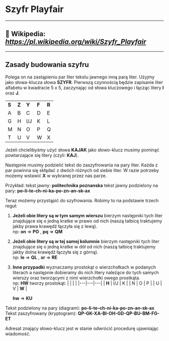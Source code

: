 # Szyfr Playfair

---
## :book: Wikipedia: *https://pl.wikipedia.org/wiki/Szyfr_Playfair*

---
## Zasady budowania szyfru
Polega on na zastąpieniu par liter tekstu jawnego inną parą liter. Użyjmy jako słowa-klucza słowa **SZYFR**. Pierwszą czynnością będzie zapisanie liter alfabetu w kwadracie 5 x 5, zaczynając od słowa kluczowego i łącząc litery **I** oraz **J**.

|   |   |     |   |   |
|---|---|---  |---|---|
| **S** | **Z** | **Y** | **F** | **R** |
| A | B | C   | D | E |
| G | H | I/J | K | L |
| M | N | O   | P | Q |
| T | U | V   | W | X |

Jeżeli chcielibyśmy użyć słowa **KAJAK** jako słowo-klucz musimy pominąć powtarzające się litery (czyli: **KAJ**).

Następnie musimy podzielić tekst do zaszyfrowania na pary liter. Każda z par powinna się skłądać z dwóch różnych od siebie liter. W razie potrzeby możemy wstawić **X** w wybranej przez nas parze.

Przykład:
tekst jawny: **politechnika poznanska**
tekst jawny podzielony na pary: **po-li-te-ch-ni-ka-po-zn-an-sk-ax**

Teraz możemy przystąpić do szyfrowania. Robimy to na podstawie trzech reguł:
1. **Jeżeli obie litery są w tym samym wierszu**
    bierzym następniki tych liter znajdujące się o jedną kratke w prawo od nich (naszą talbicę traktujemy jakby prawa krawędź łączyła się z lewą).<br> 
    np: **on** => **PO** , **pq** => **QM**
    <br>
2. **Jeżeli obie litery są w tej samej kolumnie** 
    bierzym następniki tych liter znajdujące się o jedną kratke w dół od nich (naszą talbicę traktujemy jakby dolna krawędź łączyła się z górną).<br> 
    np: **le** => **QL** , **xr** => **RE**
    <br>
3. **Inne przypadki**
    wyznaczamy prostokąt o wierzchołkach w podanych literach a następnie dobieramy do nich litery należące do tych samych wierszy oraz tworzącymi z nimi wierzchołki    owego prostkąta.<br> 
    np: **HW** tworzy prostokąt:
    |   |   |   |
    |---|---|---|
    | **H** | I/J | K |
    | N | O | P |
    | U | V | **W** |
    
    **hw** => **KU**
    <br> 

Tekst podzielony na pary (diagram): **po-li-te-ch-ni-ka-po-zn-an-sk-ax**<br>
Tekst zaszyfrowany (kryptogram): **QP-GK-XA-BI-OH-GD-QP-BU-BM-FG-ET**

Adresat znający słowo-klucz jest w stanie odwrócić procedurę ujawniając wiadomość.

